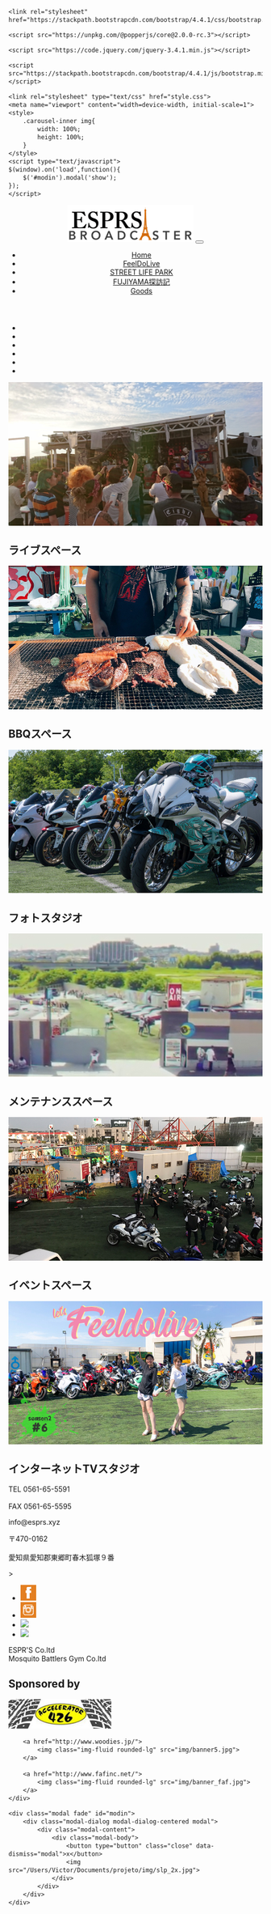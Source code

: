 <!DOCTYPE html>
<html>
<head>
	<title>ESPR'S</title>
	<meta charset="utf-8">
	
<!-- BootStrap -->
	<link rel="stylesheet" href="https://stackpath.bootstrapcdn.com/bootstrap/4.4.1/css/bootstrap.min.css">
<!-- popperjs -->
	<script src="https://unpkg.com/@popperjs/core@2.0.0-rc.3"></script>
<!-- jquery -->
	<script src="https://code.jquery.com/jquery-3.4.1.min.js"></script>
<!-- Bootstrapjs -->
	<script src="https://stackpath.bootstrapcdn.com/bootstrap/4.4.1/js/bootstrap.min.js"></script>
<!-- Style -->
	<link rel="stylesheet" type="text/css" href="style.css">
	<meta name="viewport" content="width=device-width, initial-scale=1">
	<style>
		.carousel-inner img{
			width: 100%;
			height: 100%;
		}
	</style>
	<script type="text/javascript">
    $(window).on('load',function(){
        $('#modin').modal('show');
    });
	</script>
</head>
<body>
<header>
<!-- Navigation -->
	<nav id="nabi" class="navbar navbar-expand-sm navbar-dark sticky-top">
		<a class="navbar-brand">
			<img class="img-fluid" src="img/esprs3.png" alt="ESPR'S">
		</a>
		<button class="navbar-toggler" type="button" data-toggle="collapse" data-target="#naabiba">
			<span class="navbar-toggler-icon"></span>
		</button>
		<div class="collapse navbar-collapse justify-content-center" id="naabiba">
			<ul class="navbar-nav">
				<li class="nav-item">
					<a class="nav-link" href="#">Home</a>
				</li>
				<li class="nav-item">
					<a class="nav-link" href="#">FeelDoLive</a>					
				</li>
				<li class="nav-item">
					<a class="nav-link" href="#">STREET LIFE PARK</a>					
				</li>
				<li class="nav-item">
					<a class="nav-link" href="#">FUJIYAMA探訪記</a>					
				</li>
				<li class="nav-item">
					<a class="nav-link" href="#">Goods</a>					
				</li>
			</ul> 			
		</div>
	</nav>
</header>
<!-- Center -->
	<div class="container">
		<div id="cent" class="carousel slide" data-ride="carousel">
<!-- Indicators -->
			<ul class="carousel-indicators">
				<li data-target="#cent" data-slide-to="0" class="active"></li>			
				<li data-target="#cent" data-slide-to="1"></li>		
				<li data-target="#cent" data-slide-to="2"></li>
				<li data-target="#cent" data-slide-to="3"></li>
				<li data-target="#cent" data-slide-to="4"></li>
				<li data-target="#cent" data-slide-to="5"></li>
			</ul>
<!-- Slides -->
			<div id="caru" class="carousel-inner rounded-lg">
				<div class="carousel-item active">
					<img src="img/ousside.jpeg">
					<div class="carousel-caption LetCar">
						<h2>ライブスペース</h2>
					</div>
				</div>
				<div class="carousel-item">
					<img src="img/meat2.jpg">
					<div class="carousel-caption LetCar">
						<h2>BBQスペース</h2>
					</div>
				</div>
				<div class="carousel-item">
					<img src="img/event2.jpg">
					<div class="carousel-caption LetCar">
						<h2>フォトスタジオ</h2>
					</div>
				</div>
				<div class="carousel-item">
					<img src="img/spl22.jpg">
					<div class="carousel-caption LetCar">
						<h2>メンテナンススペース</h2>
					</div>
				</div>
				<div class="carousel-item">
					<img src="img/cent2.jpg">
					<div class="carousel-caption LetCar">
						<h2>イベントスペース</h2>
					</div>
				</div>
				<div class="carousel-item">
					<img src="img/tvstudio.jpg">
					<div class="carousel-caption LetCar">
					<h2>インターネットTVスタジオ</h2>
					</div>
				</div>
			</div>
<!-- C/Controls -->
			<a class="carousel-control-prev" href="#cent" data-slide="prev">
				<span class="carousel-control-prev-icon"></span>
			</a>
			<a class="carousel-control-next" href="#cent" data-slide="next">
				<span class="carousel-control-next-icon"></span>
			</a>
		</div>
	</div>
<!-- Contact -->
	<div class="contatainer">
		<div id=contactus class="card-deck text-center">
			<div class="card">
				<p class="card-text">TEL 0561-65-5591 <br><br> FAX 0561-65-5595</p>
			</div>
			<div class="card">
				<p class="card-text">info@esprs.xyz<br> </p>
			</div>
			<div class="card">
				<p class="card-text">〒470-0162 <br><br> 愛知県愛知郡東郷町春木狐塚９番</p>
			</div>
		</div>
	</div>
<!-- Footer-->>
	<div id="foot" class="container-fluid">
		<nav class="navbar navbar-expand-sm">
			<ul class="navbar-nav">
				<li class="nav-item">
					<a class="nav-link" href="https://www.facebook.com/ESPRSbroadcaster/">
						<img src="img/face.png">
					</a>
				</li>
				<li class="nav-item">
					<a class="nav-link" href="https://www.instagram.com/esprs.broadcaster/">
						<img src="img/insta.png">
					</a>
				</li>
				<li class="nav-item">
					<a class="nav-link" href="https://www.youtube.com/channel/UCGs8s8bwd2EqqcNRm4laufA">
						<img src="kohv2514/kohv2514.github.io/img/utub.png">
					</a>
				</li>
				<li class="nav-item">
					<a class="nav-link" href="https://freshlive.tv/esprs">
						<img src="kohv2514.github.io/img/abema.jpg">
					</a>
				</li>
			</ul>			
			<div class="ml-auto">									
				<span class="navbar-text ">
					ESPR'S Co.ltd <br>
				</span>
				<span class="navbar-text">
					Mosquito Battlers Gym Co.ltd
				</span>		
			</div>		
		</nav>
	</div>
<!-- SPONSORS -->
	<div id="sponsors" class="text-center">
		<h2>Sponsored by</h2>
		<a href="http://www.accel426.jp/">
			<img class="img-fluid rounded-lg" src="img/banner8.jpg">
		</a>

		<a href="http://www.woodies.jp/">
			<img class="img-fluid rounded-lg" src="img/banner5.jpg">
		</a>

		<a href="http://www.fafinc.net/">
			<img class="img-fluid rounded-lg" src="img/banner_faf.jpg">
		</a>
	</div>	
<!-- Modal -->
	<div class="modal fade" id="modin">
		<div class="modal-dialog modal-dialog-centered modal">
			<div class="modal-content">
				<div class="modal-body">
					<button type="button" class="close" data-dismiss="modal">x</button>
					<img src="/Users/Victor/Documents/projeto/img/slp_2x.jpg">
				</div>				
			</div>
		</div>		
	</div>
</body>
</html>

